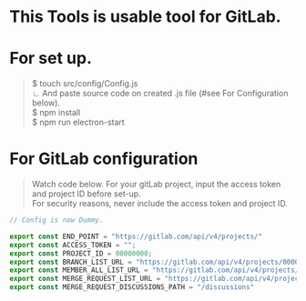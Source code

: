 # This Tools is usable tool for GitLab.

#  For set up.
> $ touch src/config/Config.js  
> ∟ And paste source code on created .js file (#see For Configuration below).  
> $ npm install  
> $ npm run electron-start  

# For GitLab configuration
> Watch code below. For your gitLab project, input the access token and project ID before set-up.  
> For security reasons, never include the access token and project ID.  
```javascript  
// Config is now Dummy.

export const END_POINT = "https://gitlab.com/api/v4/projects/"
export const ACCESS_TOKEN = "";
export const PROJECT_ID = 00000000;
export const BRANCH_LIST_URL = "https://gitlab.com/api/v4/projects/00000000/repository/branches";
export const MEMBER_ALL_LIST_URL = "https://gitlab.com/api/v4/projects/00000000/members/all"
export const MERGE_REQUEST_LIST_URL = "https://gitlab.com/api/v4/projects/00000000/merge_requests";
export const MERGE_REQUEST_DISCUSSIONS_PATH = "/discussions"

```

